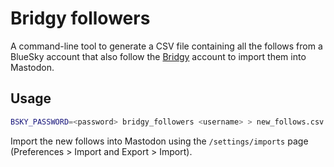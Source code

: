 # Bridgy followers

A command-line tool to generate a CSV file containing all the follows from a BlueSky account that also follow
the [Bridgy][Bridgy] account to import them into Mastodon.

[Bridgy]: https://bsky.app/profile/ap.brid.gy

## Usage

```sh
BSKY_PASSWORD=<password> bridgy_followers <username> > new_follows.csv
```

Import the new follows into Mastodon using the `/settings/imports` page (Preferences > Import and Export > Import).